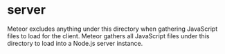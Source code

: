 server
======

Meteor excludes anything under this directory when gathering JavaScript
files to load for the client. Meteor gathers all JavaScript files under this
directory to load into a Node.js server instance.
